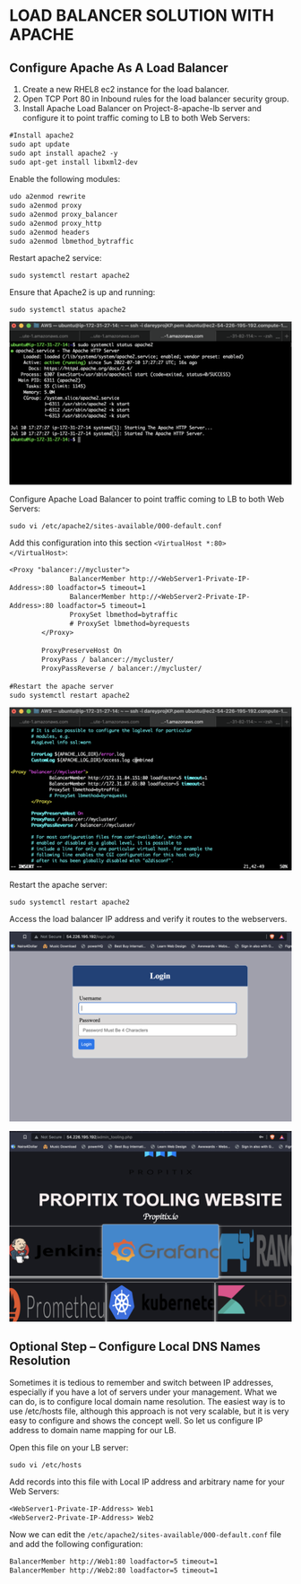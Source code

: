 # LOAD BALANCER SOLUTION WITH APACHE 

## Configure Apache As A Load Balancer

1. Create a new RHEL8 ec2 instance for the load balancer.
2. Open TCP Port 80 in Inbound rules for the load balancer security group.
3. Install Apache Load Balancer on Project-8-apache-lb server and configure it to point traffic coming to LB to both Web Servers:

```
#Install apache2
sudo apt update
sudo apt install apache2 -y
sudo apt-get install libxml2-dev
```

Enable the following modules:

```
udo a2enmod rewrite
sudo a2enmod proxy
sudo a2enmod proxy_balancer
sudo a2enmod proxy_http
sudo a2enmod headers
sudo a2enmod lbmethod_bytraffic
```

Restart apache2 service:

```
sudo systemctl restart apache2
```

Ensure that Apache2 is up and running:

```
sudo systemctl status apache2
```

![Apache up](./media/apacherunning.png)

Configure Apache Load Balancer to point traffic coming to LB to both Web Servers:

```
sudo vi /etc/apache2/sites-available/000-default.conf
```

Add this configuration into this section `<VirtualHost *:80>  </VirtualHost>`:

```
<Proxy "balancer://mycluster">
               BalancerMember http://<WebServer1-Private-IP-Address>:80 loadfactor=5 timeout=1
               BalancerMember http://<WebServer2-Private-IP-Address>:80 loadfactor=5 timeout=1
               ProxySet lbmethod=bytraffic
               # ProxySet lbmethod=byrequests
        </Proxy>

        ProxyPreserveHost On
        ProxyPass / balancer://mycluster/
        ProxyPassReverse / balancer://mycluster/

#Restart the apache server
sudo systemctl restart apache2
```

![Load balancer](./media/loadbal.png)

Restart the apache server:

```
sudo systemctl restart apache2
```

Access the load balancer IP address and verify it routes to the webservers.


![Tooling page](./media/applogin.png)


![Access confirmed](./media/loggedin.png)

## Optional Step – Configure Local DNS Names Resolution

Sometimes it is tedious to remember and switch between IP addresses, especially if you have a lot of servers under your management. What we can do, is to configure local domain name resolution. The easiest way is to use /etc/hosts file, although this approach is not very scalable, but it is very easy to configure and shows the concept well. So let us configure IP address to domain name mapping for our LB.

Open this file on your LB server:

```
sudo vi /etc/hosts
```

Add records into this file with Local IP address and arbitrary name for your Web Servers:

```
<WebServer1-Private-IP-Address> Web1
<WebServer2-Private-IP-Address> Web2
```

Now we can edit the `/etc/apache2/sites-available/000-default.conf` file and add the following configuration:

```
BalancerMember http://Web1:80 loadfactor=5 timeout=1
BalancerMember http://Web2:80 loadfactor=5 timeout=1
```
